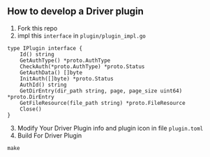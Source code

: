 
## How to develop a Driver plugin
1. Fork this repo
2. impl this `interface` in `plugin/plugin_impl.go`
```
type IPlugin interface {
	Id() string
	GetAuthType() *proto.AuthType
	CheckAuth(*proto.AuthType) *proto.Status
	GetAuthData() []byte
	InitAuth([]byte) *proto.Status
	AuthId() string
	GetDirEntry(dir_path string, page, page_size uint64) *proto.DirEntry
	GetFileResource(file_path string) *proto.FileResource
	Close()
}
```
3. Modify Your Driver Plugin info and plugin icon in file `plugin.toml`
4. Build For Driver Plugin
```
make
```
